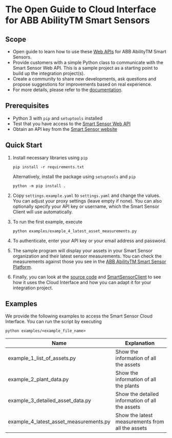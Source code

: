 # The Open Guide to Cloud Interface for ABB AbilityTM Smart Sensors

## Scope

- Open guide to learn how to use these [Web APIs](https://api.smartsensor.abb.com/swagger/) for ABB AbilityTM Smart Sensors.
- Provide customers with a simple Python class to communicate with the Smart Sensor Web API. This is a sample project as a starting point to build up the integration project(s).
- Create a community to share new developments, ask questions and propose suggestions for improvements based on real experience.
- For more details, please refer to the [documentation](docs/Cloud_Interface_Open_Guide.pdf).

## Prerequisites

- Python 3 with `pip` and `setuptools` installed
- Test that you have access to the [Smart Sensor Web API](https://api.smartsensor.abb.com/swagger/)
- Obtain an API key from the [Smart Sensor website](https://smartsensor.abb.com)

## Quick Start

1.  Install necessary libraries using `pip`

        pip install -r requirements.txt
    
    Alternatively, install the package using `setuptools` and `pip`
    
        python -m pip install .

2.  Copy `settings.example.yaml` to `settings.yaml` and change the values. You can adjust your proxy settings (leave empty if none).
    You can also optionally specify your API key or username, which the Smart Sensor Client will use automatically.

3.  To run the first example, execute

    ```
    python examples/example_4_latest_asset_measurements.py
    ```
    
3.  To authenticate, enter your API key or your email address and password.

4.  The sample program will display your assets in your Smart Sensor organization and their latest sensor measurements. You can check the measurements against those you see in the [ABB AbilityTM Smart Sensor Platform](https://smartsensor.abb.com).

5.  Finally, you can look at the [source code](examples/example_4_latest_asset_measurements.py) and [SmartSensorClient](smart_sensor_client/smart_sensor_client.py) to see how it uses the Cloud Interface and how you can adapt it for your integration project.

## Examples

We provide the following examples to access the Smart Sensor Cloud Interface.
You can run the script by executing

    python examples/<example_file_name>

| Name                                   | Explanation                                      | 
|----------------------------------------|--------------------------------------------------|
| example_1_list_of_assets.py            | Show the information of all the assets           |
| example_2_plant_data.py                | Show the information of all the plants           |
| example_3_detailed_asset_data.py       | Show the detailed information of all the assets  |
| example_4_latest_asset_measurements.py | Show the latest measurements from all the assets |
